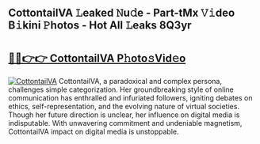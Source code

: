 ## CottontailVA 𝙻eaked 𝙽u𝚍e - Part-tMx 𝚅𝚒deo B𝚒kini 𝙿hotos - Hot All 𝙻eaks 8Q3yr

# <h2><a href="http://ld6s0a.urlbe.top/?page=CottontailVA">🔗🔗👉👉 CottontailVA P𝚑oto𝚜Vid𝚎o</a></h2>

[![CottontailVA](https://i.imgur.com/eBuTRDB.gif)](http://ld6s0a.urlbe.top/?page=CottontailVA)
CottontailVA, a paradoxical and complex persona, challenges simple categorization. Her groundbreaking style of online communication has enthralled and infuriated followers, igniting debates on ethics, self-representation, and the evolving nature of virtual societies. Though her future direction is unclear, her influence on digital media is indisputable. With unwavering commitment and undeniable magnetism, CottontailVA impact on digital media is unstoppable.
